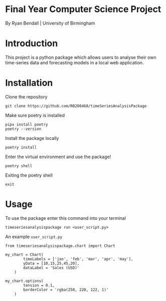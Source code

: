 # Final Year Computer Science Project

By Ryan Bendall | University of Birmingham

# Introduction

This project is a python package which allows users to analyse their own time-series data and forecasting models in a local web application.

# Installation

Clone the repository

```
git clone https://github.com/RB200468/timeSeriesAnalysisPackage
```

Make sure poetry is installed

```
pipx install poetry
poetry --version
```

Install the package locally

```
poetry install
```

Enter the virtual environment and use the package!

```
poetry shell
```

Exiting the poetry shell

```
exit
```

# Usage

To use the package enter this command into your terminal

```
timeseriesanalysispackage run <user_script.py>
```

An example `user_script.py`

```
from timeseriesanalysispackage.chart import Chart

my_chart = Chart(
		timeLabels = ['jan', 'feb', 'mar', 'apr', 'may'],
		yData = [10,15,25,45,20],
		dataLabel = 'Sales (USD)'
	)

my_chart.options(
		tension = 0.1,
		borderColor = 'rgba(250, 220, 122, 1)'
	)
```

